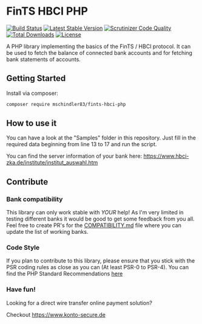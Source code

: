 # FinTS HBCI PHP

[![Build Status](https://img.shields.io/travis/mschindler83/fints-hbci-php/master.svg)](https://travis-ci.org/mschindler83/fints-hbci-php)
[![Latest Stable Version](https://img.shields.io/packagist/v/mschindler83/fints-hbci-php.svg)](https://packagist.org/packages/mschindler83/fints-hbci-php)
[![Scrutinizer Code Quality](https://img.shields.io/scrutinizer/g/mschindler83/fints-hbci-php.svg)](https://scrutinizer-ci.com/g/mschindler83/fints-hbci-php/?branch=master)
[![Total Downloads](https://img.shields.io/packagist/dm/mschindler83/fints-hbci-php.svg)](https://packagist.org/packages/mschindler83/fints-hbci-php)
[![License](https://img.shields.io/github/license/mschindler83/fints-hbci-php.svg)](https://github.com/mschindler83/fints-hbci-php/blob/master/LICENSE)

A PHP library implementing the basics of the FinTS / HBCI protocol.
It can be used to fetch the balance of connected bank accounts and for fetching bank statements of accounts.

## Getting Started

Install via composer:

```bash
composer require mschindler83/fints-hbci-php
```

## How to use it

You can have a look at the "Samples" folder in this repository.
Just fill in the required data beginning from line 13 to 17 and run the script.

You can find the server information of your bank here:
https://www.hbci-zka.de/institute/institut_auswahl.htm

## Contribute

### Bank compatibility

This library can only work stable with *YOUR* help!
As I'm very limited in testing different banks it would be good to get some feedback from you all.
Feel free to create PR's for the [COMPATIBILITY.md](COMPATIBILITY.md) file where you can update the list of working banks.

### Code Style

If you plan to contribute to this library, please ensure that you stick with the PSR coding rules as close as you can (At least PSR-0 to PSR-4).
You can find the PHP Standard Recommendations [here](http://www.php-fig.org/psr/)

### Have fun!

Looking for a direct wire transfer online payment solution?

Checkout https://www.konto-secure.de
